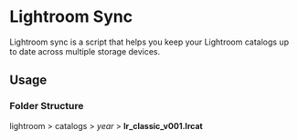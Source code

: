 # Lightroom Sync

Lightroom sync is a script that helps you keep your Lightroom catalogs up to date across multiple storage devices.

## Usage
### Folder Structure
lightroom > catalogs > *year* > __lr_classic_v001.lrcat__